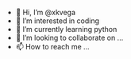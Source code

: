 - 👋 Hi, I’m @xkvega
- 👀 I’m interested in coding
- 🌱 I’m currently learning python
- 💞️ I’m looking to collaborate on ...
- 📫 How to reach me ...

<!---
xkvega/xkvega is a ✨ special ✨ repository because its `README.md` (this file) appears on your GitHub profile.
You can click the Preview link to take a look at your changes.
--->
